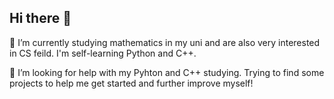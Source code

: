 ## Hi there 👋

<!--
**Ljs-Thomas/Ljs-Thomas** is a ✨ _special_ ✨ repository because its `README.md` (this file) appears on your GitHub profile.

Here are some ideas to get you started:

- 🔭 I’m currently working on ...
- 🌱 I’m currently learning ...
- 👯 I’m looking to collaborate on ...
- 🤔 I’m looking for help with ...
- 💬 Ask me about ...
- 📫 How to reach me: ...
- 😄 Pronouns: ...
- ⚡ Fun fact: ...
-->🌱 I’m currently studying mathematics in my uni and are also very interested in CS feild. I'm self-learning Python and C++.
   🤔 I’m looking for help with my Pyhton and C++ studying. Trying to find some projects to help me get started and further improve myself!
